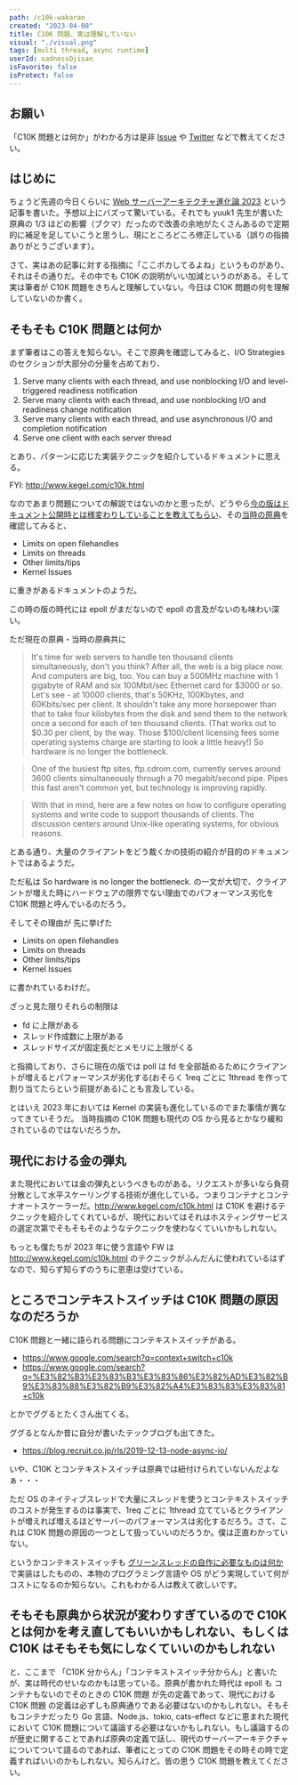 ```yaml
---
path: /c10k-wakaran
created: "2023-04-08"
title: C10K 問題、実は理解していない
visual: "./visual.png"
tags: [multi thread, async runtime]
userId: sadnessOjisan
isFavorite: false
isProtect: false
---
```


## お願い

「C10K 問題とは何か」がわかる方は是非 [Issue](https://github.com/sadnessOjisan/blog.ojisan.io) や [Twitter](https://twitter.com/sadnessOjisan) などで教えてください。

## はじめに

ちょうど先週の今日くらいに [Web サーバーアーキテクチャ進化論 2023](https://blog.ojisan.io/server-architecture-2023/) という記事を書いた。予想以上にバズって驚いている。それでも yuuk1 先生が書いた原典の 1/3 ほどの影響（ブクマ）だったので改善の余地がたくさんあるので定期的に補足を足していこうと思うし、現にところどころ修正している（誤りの指摘ありがとうございます）。

さて、実はあの記事に対する指摘に「ここボカしてるよね」というものがあり、それはその通りだ。その中でも C10K の説明がいい加減というのがある。そして実は筆者が C10K 問題をきちんと理解していない。今日は C10K 問題の何を理解していないのか書く。

## そもそも C10K 問題とは何か

まず筆者はこの答えを知らない。そこで原典を確認してみると、I/O Strategies のセクションが大部分の分量を占めており、

1. Serve many clients with each thread, and use nonblocking I/O and level-triggered readiness notification
2. Serve many clients with each thread, and use nonblocking I/O and readiness change notification
3. Serve many clients with each thread, and use asynchronous I/O and completion notification
4. Serve one client with each server thread

とあり、パターンに応じた実装テクニックを紹介しているドキュメントに思える。

FYI: <http://www.kegel.com/c10k.html>

なのであまり問題についての解説ではないのかと思ったが、どうやら[今の版はドキュメント公開時とは様変わりしていることを教えてもらい](https://github.com/sadnessOjisan/blog.ojisan.io/issues/316)、その[当時の原典](https://web.archive.org/web/19990508164301/http://www.kegel.com/c10k.html)を確認してみると、

- Limits on open filehandles
- Limits on threads
- Other limits/tips
- Kernel Issues

に重きがあるドキュメントのようだ。

この時の版の時代には epoll がまだないので epoll の言及がないのも味わい深い。

ただ現在の原典・当時の原典共に

> It's time for web servers to handle ten thousand clients simultaneously, don't you think? After all, the web is a big place now.
> And computers are big, too. You can buy a 500MHz machine with 1 gigabyte of RAM and six 100Mbit/sec Ethernet card for $3000 or so. Let's see - at 10000 clients, that's 50KHz, 100Kbytes, and 60Kbits/sec per client. It shouldn't take any more horsepower than that to take four kilobytes from the disk and send them to the network once a second for each of ten thousand clients. (That works out to $0.30 per client, by the way. Those $100/client licensing fees some operating systems charge are starting to look a little heavy!) So hardware is no longer the bottleneck.

> One of the busiest ftp sites, ftp.cdrom.com, currently serves around 3600 clients simultaneously through a 70 megabit/second pipe. Pipes this fast aren't common yet, but technology is improving rapidly.

> With that in mind, here are a few notes on how to configure operating systems and write code to support thousands of clients. The discussion centers around Unix-like operating systems, for obvious reasons.

とある通り、大量のクライアントをどう裁くかの技術の紹介が目的のドキュメントではあるようだ。

ただ私は So hardware is no longer the bottleneck. の一文が大切で、クライアントが増えた時にハードウェアの限界でない理由でのパフォーマンス劣化を C10K 問題と呼んでいるのだろう。

そしてその理由が 先に挙げた

- Limits on open filehandles
- Limits on threads
- Other limits/tips
- Kernel Issues

に書かれているわけだ。

ざっと見た限りそれらの制限は

- fd に上限がある
- スレッド作成数に上限がある
- スレッドサイズが固定長だとメモリに上限がくる

と指摘しており、さらに現在の版では poll は fd を全部舐めるためにクライアントが増えるとパフォーマンスが劣化する(おそらく 1req ごとに 1thread を作って割り当てたらという前提がある)ことも言及している。

とはいえ 2023 年においては Kernel の実装も進化しているのでまた事情が異なってきていそうだ。 当時指摘の C10K 問題も現代の OS から見るとかなり緩和されているのではないだろうか。

## 現代における金の弾丸

また現代においては金の弾丸というべきものがある。リクエストが多いなら負荷分散として水平スケーリングする技術が進化している。つまりコンテナとコンテナオートスケーラーだ。<http://www.kegel.com/c10k.html> は C10K を避けるテクニックを紹介してくれているが、現代においてはそれはホスティングサービスの選定次第でそもそもそのようなテクニックを使わなくていいかもしれない。

もっとも僕たちが 2023 年に使う言語や FW は <http://www.kegel.com/c10k.html> のテクニックがふんだんに使われているはずなので、知らず知らずのうちに恩恵は受けている。

## ところでコンテキストスイッチは C10K 問題の原因なのだろうか

C10K 問題と一緒に語られる問題にコンテキストスイッチがある。

- <https://www.google.com/search?q=context+switch+c10k>
- <https://www.google.com/search?q=%E3%82%B3%E3%83%B3%E3%83%86%E3%82%AD%E3%82%B9%E3%83%88%E3%82%B9%E3%82%A4%E3%83%83%E3%83%81+c10k>

とかでググるとたくさん出てくる。

ググるとなんか昔に自分が書いたテックブログも出てきた。

- <https://blog.recruit.co.jp/rls/2019-12-13-node-async-io/>

いや、C10K とコンテキストスイッチは原典では紐付けられていないんだよなぁ・・・

ただ OS のネイティブスレッドで大量にスレッドを使うとコンテキストスイッチのコストが発生するのは事実で、1req ごとに 1thread 立てているとクライアントが増えれば増えるほどサーバーのパフォーマンスは劣化するだろう。さて、これは C10K 問題の原因の一つとして扱っていいのだろうか。僕は正直わかっていない。

というかコンテキストスイッチも [グリーンスレッドの自作に必要なものは何か](https://blog.ojisan.io/multi-green-thread/) で実装はしたものの、本物のプログラミング言語や OS がどう実現していて何がコストになるのか知らない。これもわかる人は教えて欲しいです。

## そもそも原典から状況が変わりすぎているので C10K とは何かを考え直してもいいかもしれない、もしくは C10K はそもそも気にしなくていいのかもしれない

と、ここまで 「C10K 分からん」「コンテキストスイッチ分からん」と書いたが、実は時代のせいなのかもは思っている。原典が書かれた時代は epoll も コンテナもないのでそのときの C10K 問題 が先の定義であって、現代における C10K 問題 の定義は必ずしも原典通りである必要はないのかもしれない。そもそもコンテナだったり Go 言語、Node.js、tokio, cats-effect などに恵まれた現代において C10K 問題について議論する必要はないかもしれない。もし議論するのが歴史に関することであれば原典の定義で話し、現代のサーバーアーキテクチャについてついて語るのであれば、筆者にとっての C10K 問題をその時その時で定義すればいいのかもしれない。知らんけど。皆の思う C10K 問題を教えてください。
